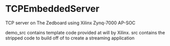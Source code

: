 # TCPEmbeddedServer
TCP server on The Zedboard using Xilinx Zynq-7000 AP-SOC

demo_src contains template code provided at will by Xilinx.
src contains the stripped code to build off of to create a
streaming application
